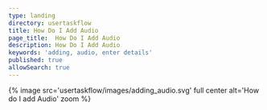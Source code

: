 ```yaml
---
type: landing
directory: usertaskflow
title: How Do I Add Audio
page_title:  How Do I Add Audio
description: How Do I Add Audio
keywords: 'adding, audio, enter details'
published: true
allowSearch: true
---
```

{% image src='usertaskflow/images/adding_audio.svg' full center alt='How do I add Audio' zoom %} 
